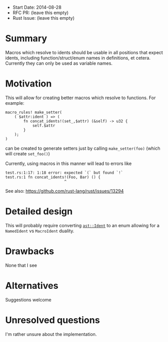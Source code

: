 - Start Date: 2014-08-28
- RFC PR: (leave this empty)
- Rust Issue: (leave this empty)

# Summary

Macros which resolve to idents should be usable in all positions that expect idents, including function/struct/enum names in definitions, et cetera.
Currently they can only be used as variable names.

# Motivation

This will allow for creating better macros which resolve to functions. For example:

```
macro_rules! make_setter(
    ( $attr:ident ) => (
        fn concat_idents!(set_,$attr) (&self) -> u32 {
            self.$attr
        }
    );
)
```

can be created to generate setters just by calling `make_setter(foo)` (which will create `set_foo()`)


Currently, using macros in this manner will lead to errors like

```
test.rs:1:17: 1:18 error: expected `(` but found `!`
test.rs:1 fn concat_idents!(Foo, Bar) () {
                          ^
```

See also: https://github.com/rust-lang/rust/issues/13294

# Detailed design

This will probably require converting [`ast::Ident`](http://doc.rust-lang.org/master/syntax/ast/struct.Ident.html) to an enum allowing for a `NamedIdent` vs `MacroIdent` duality.

# Drawbacks

None that I see

# Alternatives

Suggestions welcome

# Unresolved questions

I'm rather unsure about the implementation.
